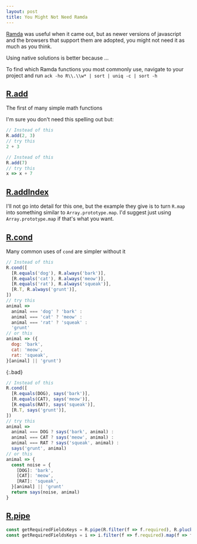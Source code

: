 ```yaml
---
layout: post
title: You Might Not Need Ramda
---
```


[Ramda](https://ramdajs.com/docs/) was useful when it came out, but as newer versions of javascript and the browsers that support them are adopted, you might not need it as much as you think.

Using native solutions is better because ...

To find which Ramda functions you most commonly use, navigate to your project and run `ack -ho R\\.\\w* | sort | uniq -c | sort -h`

## [R.add](https://ramdajs.com/docs/#add)

The first of many simple math functions

I'm sure you don't need this spelling out but:

```js
// Instead of this
R.add(2, 3)
// try this
2 + 3

// Instead of this
R.add(7)
// try this
x => x + 7
```

## [R.addIndex](https://ramdajs.com/docs/#addIndex)

I'll not go into detail for this one, but the example they give is to turn `R.map` into something similar to `Array.prototype.map`. I'd suggest just using `Array.prototype.map` if that's what you want.

## [R.cond](https://ramdajs.com/docs/#cond)

Many common uses of `cond` are simpler without it

```js
// Instead of this
R.cond([
  [R.equals('dog'), R.always('bark')],
  [R.equals('cat'), R.always('meow')],
  [R.equals('rat'), R.always('squeak')],
  [R.T, R.always('grunt')],
])
// try this
animal =>
  animal === 'dog' ? 'bark' :
  animal === 'cat' ? 'meow' :
  animal === 'rat' ? 'squeak' :
  'grunt'
// or this
animal => ({
  dog: 'bark',
  cat: 'meow',
  rat: 'squeak',
}[animal] || 'grunt')
```

{:.bad}
```js
// Instead of this
R.cond([
  [R.equals(DOG), says('bark')],
  [R.equals(CAT), says('meow')],
  [R.equals(RAT), says('squeak')],
  [R.T, says('grunt')],
])
// try this
animal =>
  animal === DOG ? says('bark', animal) :
  animal === CAT ? says('meow', animal) :
  animal === RAT ? says('squeak', animal) :
  says('grunt', animal)
// or this
animal => {
  const noise = {
    [DOG]: 'bark',
    [CAT]: 'meow',
    [RAT]: 'squeak',
  }[animal] || 'grunt'
  return says(noise, animal)
}
```

## [R.pipe](https://ramdajs.com/docs/#pipe)

```js
const getRequiredFieldsKeys = R.pipe(R.filter(f => f.required), R.pluck('key'));
const getRequiredFieldsKeys = i => i.filter(f => f.required).map(f => f.key);
```